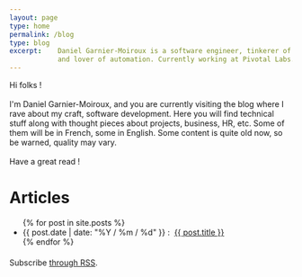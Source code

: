 ```yaml
---
layout: page
type: home
permalink: /blog
type: blog
excerpt:    Daniel Garnier-Moiroux is a software engineer, tinkerer of things
            and lover of automation. Currently working at Pivotal Labs.
---
```


<p class="text-justify">
    Hi folks !
    <br>
    <br>
    I'm Daniel Garnier-Moiroux, and you are currently visiting the blog
    where I rave about my craft, software development. Here you will find
    technical stuff along with thought pieces about projects, business, HR, etc.
    Some of them will be in French, some in English. Some content is quite old now,
    so be warned, quality may vary.
    <br>
    <br>
    Have a great read !
</p>

<h1>Articles</h1>

<ul>
    {% for post in site.posts %}
    <li>
        <span>{{ post.date | date: "%Y / %m / %d" }} :&nbsp;</span>
        <a href="{{ post.url | prepend: site.baseurl }}">{{ post.title }}</a>
    </li>
    {% endfor %}
</ul>

<p style="margin-top:20px;">Subscribe <a href="{{ "/feed.xml" | prepend: site.baseurl }}">through RSS</a>.</p>
